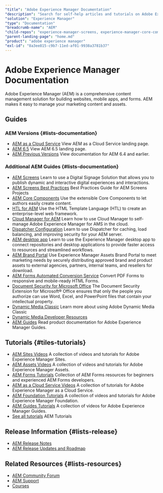 ```yaml
---
"title": "Adobe Experience Manager Documentation"
"description": "Search for self-help articles and tutorials on Adobe Experience Manager. Learn strategies and best practices from experts in live and on-demand video events."
"solution": "Experience Manager"
"type": "Documentation"
"breadcrumb-name": "AEM"
"child-repos": "experience-manager-screens, experience-manager-core-components, experience-manager-htl, experience-manager-cloud-manager, experience-manager-dispatcher, experience-manager-desktop-app, experience-manager-brand-portal, aem-forms-automated-conversion-service, dynamic-media-classic"
"parent-landing-page": "home.md"
"product": "adobe experience manager"
"exl-id": "8a3ee815-c9b7-11ed-af01-9938a3781b37"
---
```



# Adobe Experience Manager Documentation



Adobe Experience Manager (AEM) is a comprehensive content management solution for building websites, mobile apps, and forms. AEM makes it easy to manage your marketing content and assets.


## Guides



### AEM Versions {#lists-documentation}



* [AEM as a Cloud Service](experience-manager-cloud-service.html)
  View AEM as a Cloud Service landing page.
* [AEM 6.5](experience-manager-65.html)
  View AEM 6.5 landing page.
* [AEM Previous Versions](https://experienceleague.adobe.com/docs/experience-manager-release-information/aem-release-updates/previous-updates/aem-previous-versions.html)
  View documentation for AEM 6.4 and earlier.

### Additional AEM Guides {#lists-documentation}



* [AEM Screens](https://experienceleague.adobe.com/docs/experience-manager-screens/user-guide/aem-screens-introduction.html)
  Learn to use a Digital Signage Solution that allows you to publish dynamic and interactive digital experiences and interactions.
* [AEM Screens Best Practices](https://experienceleague.adobe.com/docs/experience-manager-screens/using/about-guide.html)
  Best Practices Guide for AEM Screens Projects
* [AEM Core Components](https://experienceleague.adobe.com/docs/experience-manager-core-components/using/introduction.html)
  Use the extensible Core Components to let authors easily create content.
* [HTL for AEM](https://experienceleague.adobe.com/docs/experience-manager-htl/content/overview.html)
  Use the HTML Template Language (HTL) to create an enterprise-level web framework.
* [Cloud Manager for AEM](https://experienceleague.adobe.com/docs/experience-manager-cloud-manager/content/introduction.html)
  Learn how to use Cloud Manager to self-manage Adobe Experience Manager for AMS in the cloud.
* [Dispatcher Configuration](https://experienceleague.adobe.com/docs/experience-manager-dispatcher/using/dispatcher.html)
  Learn to use Dispatcher for caching, load balancing, and improving security for your AEM server.
* [AEM desktop app](https://experienceleague.adobe.com/docs/experience-manager-desktop-app/using/introduction.html)
  Learn to use the Experience Manager desktop app to connect repositories and desktop applications to provide faster access to resources and streamlined workflows.
* [AEM Brand Portal](https://experienceleague.adobe.com/docs/experience-manager-brand-portal/using/home.html)
  Use Experience Manager Assets Brand Portal to meet marketing needs by securely distributing approved brand and product assets to external agencies, partners, internal teams, and resellers for download.
* [AEM Forms Automated Conversion Service](https://experienceleague.adobe.com/docs/aem-forms-automated-conversion-service/using/introduction.html)
  Convert PDF Forms to responsive and mobile-ready HTML Forms.
* [Document Security for Microsoft Office](https://experienceleague.adobe.com/docs/experience-manager-document-security/using/document-security-extension-microsoft-office.html)
  The Document Security Extension for Microsoft® Office ensures that only the people you authorize can use Word, Excel, and PowerPoint files that contain your intellectual property.
* [Dynamic Media Classic](https://experienceleague.adobe.com/docs/dynamic-media-classic/using/upgrade/upgrade.html)
  Learn more about using Adobe Dynamic Media Classic
* [Dynamic Media Developer Resources](dynamic-media-developer-resources.html)
* [AEM Guides](https://experienceleague.adobe.com/docs/experience-manager-guides/using/overview.html)
  Read product documentation for Adobe Experience Manager Guides.

## Tutorials {#tiles-tutorials}



* [AEM Sites Videos](https://experienceleague.adobe.com/docs/experience-manager-learn/sites/overview.html)
  A collection of videos and tutorials for Adobe Experience Manager Sites.
* [AEM Assets Videos](https://experienceleague.adobe.com/docs/experience-manager-learn/assets/overview.html)
  A collection of videos and tutorials for Adobe Experience Manager Assets.
* [AEM Forms Tutorials](https://experienceleague.adobe.com/docs/experience-manager-learn/forms/overview.html)
  Collection of AEM Forms resources for beginners and experienced AEM Forms developers.
* [AEM as a Cloud Service Videos](https://experienceleague.adobe.com/docs/experience-manager-learn/cloud-service/overview.html)
  A collection of tutorials for Adobe Experience Manager as a Cloud Service.
* [AEM Foundation Tutorials](https://experienceleague.adobe.com/docs/experience-manager-learn/foundation/overview.html)
  A collection of videos and tutorials for Adobe Experience Manager Foundation.
* [AEM Guides Tutorials](https://experienceleague.adobe.com/docs/experience-manager-guides-learn/videos/overview.html)
  A collection of videos for Adobe Experience Manager Guides.
* [See all tutorials](https://experienceleague.adobe.com/docs/experience-manager-learn/aem-tutorials/overview.html)
  AEM Tutorials

## Release Information {#lists-release}



* [AEM Release Notes](https://experienceleague.adobe.com/docs/release-notes/experience-cloud/current.html#aem)
* [AEM Release Updates and Roadmap](https://experienceleague.adobe.com/docs/experience-manager-release-information/aem-release-updates/home.html)

## Related Resources {#lists-resources}



* [AEM Community Forum](https://experienceleaguecommunities.adobe.com/t5/adobe-experience-manager/ct-p/adobe-experience-manager-community)
* [AEM Support](https://experienceleague.adobe.com/?support-solution=Experience+Manager#support)
* [Courses](https://experienceleague.adobe.com/#courses)
